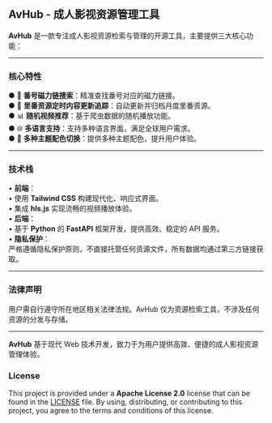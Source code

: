 ## AvHub - 成人影视资源管理工具

**AvHub** 是一款专注成人影视资源检索与管理的开源工具，主要提供三大核心功能：  

---

### **核心特性**  
● 🔗 **番号磁力链搜索**：精准查找番号对应的磁力链接。  
● 📅 **里番资源定时内容更新追踪**：自动更新并归档月度里番资源。  
● 📊 **随机视频推荐**：基于爬虫数据的随机播放功能。  
● 🌐 **多语言支持**：支持多种语言界面，满足全球用户需求。  
● 🎨 **多种主题配色切换**：提供多种主题配色，提升用户体验。  

---

### **技术栈**  
• **前端**：  
  • 使用 **Tailwind CSS** 构建现代化、响应式界面。  
  • 集成 **hls.js** 实现流畅的视频播放体验。  
• **后端**：  
  • 基于 **Python** 的 **FastAPI** 框架开发，提供高效、稳定的 API 服务。  
• **隐私保护**：  
  严格遵循隐私保护原则，不直接托管任何资源文件，所有数据均通过第三方链接获取。  

---

### **法律声明**  
用户需自行遵守所在地区相关法律法规。AvHub 仅为资源检索工具，不涉及任何资源的分发与存储。  

---

**AvHub** 基于现代 Web 技术开发，致力于为用户提供高效、便捷的成人影视资源管理体验。

### **License**
This project is provided under a **Apache License 2.0** license that can be found in the [LICENSE](LICENSE) file. By using, distributing, or contributing to this project, you agree to the terms and conditions of this license.

